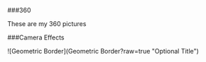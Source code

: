 ###360

These are my 360 pictures
<script src="//360.vizor.io/scripts/embed.js" data-vizorurl="https://360.vizor.io/embed/v/axp2w" ></script>
<script src="//360.vizor.io/scripts/embed.js" data-vizorurl="https://360.vizor.io/embed/v/6qkgp" ></script>
<script src="//360.vizor.io/scripts/embed.js" data-vizorurl="https://360.vizor.io/embed/v/vqk2b" ></script>
<script src="//360.vizor.io/scripts/embed.js" data-vizorurl="https://360.vizor.io/embed/v/oebpv" ></script>

###Camera Effects

![Geometric Border](Geometric Border?raw=true "Optional Title")

